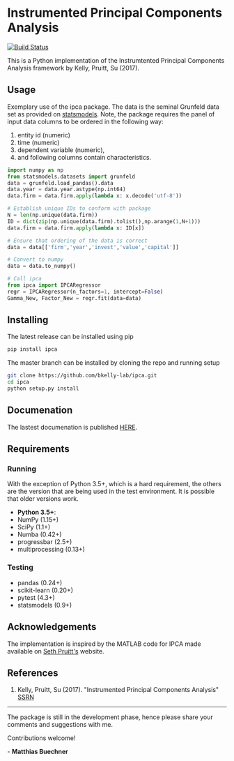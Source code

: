 # Instrumented Principal Components Analysis
[![Build Status](https://travis-ci.org/bkelly-lab/ipca.svg?branch=master)](https://travis-ci.org/bkelly-lab/ipca)

This is a Python implementation of the Instrumtented Principal Components Analysis framework by Kelly, Pruitt, Su (2017).


## Usage

Exemplary use of the ipca package. The data is the seminal Grunfeld data set as provided on [statsmodels](http://www.statsmodels.org). Note, the package
requires the panel of input data columns to be ordered in the following way:

1. entity id (numeric)
2. time (numeric)
3. dependent variable (numeric),
4. and following columns contain characteristics.

```python
import numpy as np
from statsmodels.datasets import grunfeld
data = grunfeld.load_pandas().data
data.year = data.year.astype(np.int64)
data.firm = data.firm.apply(lambda x: x.decode('utf-8'))

# Establish unique IDs to conform with package
N = len(np.unique(data.firm))
ID = dict(zip(np.unique(data.firm).tolist(),np.arange(1,N+1)))
data.firm = data.firm.apply(lambda x: ID[x])

# Ensure that ordering of the data is correct
data = data[['firm','year','invest','value','capital']]

# Convert to numpy
data = data.to_numpy()

# Call ipca
from ipca import IPCARegressor
regr = IPCARegressor(n_factors=1, intercept=False)
Gamma_New, Factor_New = regr.fit(data=data)
```

## Installing

The latest release can be installed using pip

```bash
pip install ipca
```

The master branch can be installed by cloning the repo and running setup

```bash
git clone https://github.com/bkelly-lab/ipca.git
cd ipca
python setup.py install
```

## Documenation
The lastest documenation is published [HERE](https://bkelly-lab.github.io/ipca/).

## Requirements

### Running

With the exception of Python 3.5+, which is a hard requirement, the
others are the version that are being used in the test environment.  It
is possible that older versions work.

* **Python 3.5+**:
* NumPy (1.15+)
* SciPy (1.1+)
* Numba (0.42+)
* progressbar (2.5+)
* multiprocessing (0.13+)

### Testing

* pandas (0.24+)
* scikit-learn (0.20+)
* pytest (4.3+)
* statsmodels (0.9+)
## Acknowledgements
The implementation is inspired by the MATLAB code for IPCA made available on [Seth Pruitt's](https://sethpruitt.net/research/) website.

## References

1. Kelly, Pruitt, Su (2017). "Instrumented Principal Components Analysis" [SSRN](https://ssrn.com/abstract=2983919)

-----

The package is still in the development phase, hence please share your comments and suggestions with me.

Contributions welcome!

\- **Matthias Buechner**
